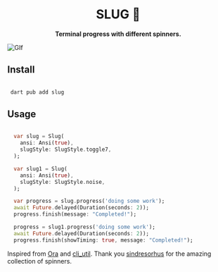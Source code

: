 
<p align="center">
    <h1 align="center"> SLUG 🐌</h1>
	<p align="center"><b>Terminal progress with different spinners.</b>  </p>
</p>

![GIf](https://media.giphy.com/media/sRviOwaWUF1RH5U2ic/giphy.gif) 

## Install

```dart

 dart pub add slug

```

## Usage

```dart

  var slug = Slug(
    ansi: Ansi(true),
    slugStyle: SlugStyle.toggle7,
  );

  var slug1 = Slug(
    ansi: Ansi(true),
    slugStyle: SlugStyle.noise,
  );

  var progress = slug.progress('doing some work');
  await Future.delayed(Duration(seconds: 2));
  progress.finish(message: "Completed!");

  progress = slug1.progress('doing some work');
  await Future.delayed(Duration(seconds: 2));
  progress.finish(showTiming: true, message: "Completed!");

```

Inspired from [Ora](https://github.com/sindresorhus/ora) and [cli_util](https://github.com/dart-lang/cli_util). Thank you [sindresorhus](https://github.com/sindresorhus) for the amazing collection of spinners.

